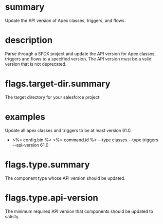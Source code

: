 # summary

Update the API version of Apex classes, triggers, and flows.

# description

Parse through a SFDX project and update the API version for Apex classes, triggers and flows to a specified version. The API version must be a valid version that is not deprecated.

# flags.target-dir.summary

The target directory for your salesforce project.

# examples

Update all apex classes and triggers to be at least version 61.0.

- <%= config.bin %> <%= command.id %> --type classes --type triggers --api-version 61.0

# flags.type.summary

The component type whose API version should be updated.

# flags.type.api-version

The minimum required API version that components should be updated to satisfy.

